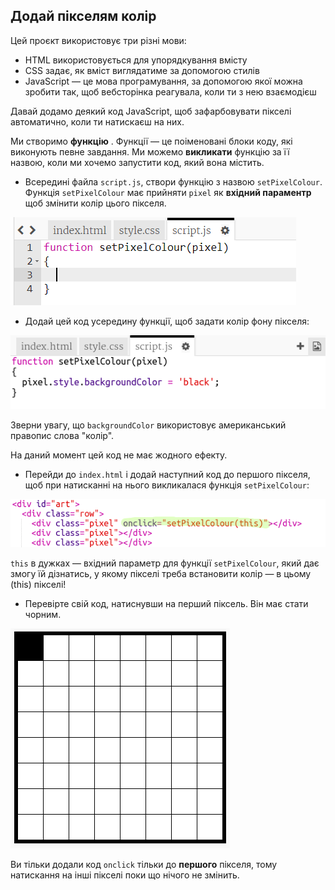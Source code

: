 ## Додай пікселям колір

Цей проєкт використовує три різні мови:

+ HTML використовується для упорядкування вмісту
+ CSS задає, як вміст виглядатиме за допомогою стилів
+ JavaScript — це мова програмування, за допомогою якої можна зробити так, щоб вебсторінка реагувала, коли ти з нею взаємодієш

Давай додамо деякий код JavaScript, щоб зафарбовувати пікселі автоматично, коли ти натискаєш на них.

Ми створимо **функцію** . Функції — це поіменовані блоки коду, які виконують певне завдання. Ми можемо **викликати** функцію за її назвою, коли ми хочемо запустити код, який вона містить.

+ Всередині файла `script.js`, створи функцію з назвою `setPixelColour`. Функція `setPixelColour` має прийняти `pixel` як **вхідний параментр** щоб змінити колір цього пікселя.

![Створити функцію](images/create-function.png)

+ Додай цей код усередину функції, щоб задати колір фону пікселя:

![знімок екрана](images/pixel-art-set-pixel-colour.png)

Зверни увагу, що `backgroundColor` використовує американський правопис слова "колір".

На даний момент цей код не має жодного ефекту.

+ Перейди до `index.html` і додай наступний код до першого пікселя, щоб при натисканні на нього викликалася функція `setPixelColour`:

![знімок екрана](images/pixel-art-onclick.png)

`this` в дужках — вхідний параметр для функції `setPixelColour`, який дає змогу їй дізнатись, у якому пікселі треба встановити колір — в цьому (this) пікселі!

+ Перевірте свій код, натиснувши на перший піксель. Він має стати чорним.

![знімок екрана](images/pixel-art-black.png)

Ви тільки додали код `onclick` тільки до **першого** пікселя, тому натискання на інші пікселі поки що нічого не змінить.
